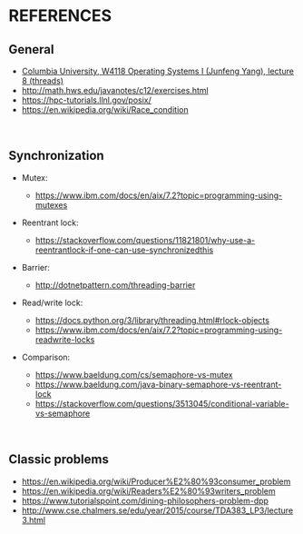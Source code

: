 # REFERENCES

## General

- [Columbia University, W4118 Operating Systems I (Junfeng Yang), lecture 8 (threads)](http://www.cs.columbia.edu/~junfeng/12sp-w4118/lectures/l08-thread.pdf)
- <http://math.hws.edu/javanotes/c12/exercises.html>
- <https://hpc-tutorials.llnl.gov/posix/>
- <https://en.wikipedia.org/wiki/Race_condition>

&nbsp;

## Synchronization

- Mutex:
    - <https://www.ibm.com/docs/en/aix/7.2?topic=programming-using-mutexes>

- Reentrant lock:
    - <https://stackoverflow.com/questions/11821801/why-use-a-reentrantlock-if-one-can-use-synchronizedthis>

- Barrier:
    - <http://dotnetpattern.com/threading-barrier>

- Read/write lock:
    - <https://docs.python.org/3/library/threading.html#rlock-objects>
    - <https://www.ibm.com/docs/en/aix/7.2?topic=programming-using-readwrite-locks>

- Comparison:
    - <https://www.baeldung.com/cs/semaphore-vs-mutex>
    - <https://www.baeldung.com/java-binary-semaphore-vs-reentrant-lock>
    - <https://stackoverflow.com/questions/3513045/conditional-variable-vs-semaphore>

&nbsp;

## Classic problems

- <https://en.wikipedia.org/wiki/Producer%E2%80%93consumer_problem>
- <https://en.wikipedia.org/wiki/Readers%E2%80%93writers_problem>
- <https://www.tutorialspoint.com/dining-philosophers-problem-dpp>
- <http://www.cse.chalmers.se/edu/year/2015/course/TDA383_LP3/lecture3.html>
